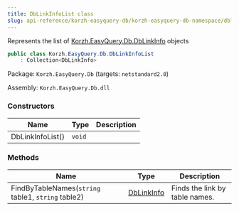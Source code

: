 ```yaml
---
title: DbLinkInfoList class
slug: api-reference/korzh-easyquery-db/korzh-easyquery-db-namespace/dblinkinfolist-class
---
```

Represents the list of [Korzh.EasyQuery.Db.DbLinkInfo](/api-reference/korzh-easyquery-db/korzh-easyquery-db-namespace/dblinkinfo-class) objects
```csharp
public class Korzh.EasyQuery.Db.DbLinkInfoList
    : Collection<DbLinkInfo>

```
Package: `Korzh.EasyQuery.Db` (targets: `netstandard2.0`)

Assembly: `Korzh.EasyQuery.Db.dll`

### Constructors

| Name | Type | Description | 
| --- | --- | --- | 
| DbLinkInfoList() | `void` |  | 


### Methods

| Name | Type | Description | 
| --- | --- | --- | 
| FindByTableNames(`string` table1, `string` table2) | [DbLinkInfo](/api-reference/korzh-easyquery-db/korzh-easyquery-db-namespace/dblinkinfo-class) | Finds the link by table names. |
